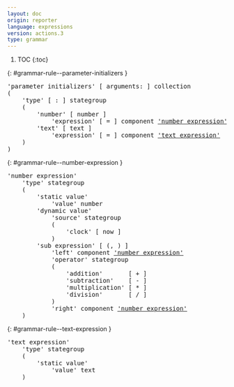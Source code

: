 ```yaml
---
layout: doc
origin: reporter
language: expressions
version: actions.3
type: grammar
---
```


1. TOC
{:toc}


{: #grammar-rule--parameter-initializers }
<div class="language-js highlighter-rouge">
<div class="highlight">
<pre class="highlight language-js code-custom">
'<span class="token string">parameter initializers</span>' [ <span class="token operator">arguments:</span> ] collection
(
	'<span class="token string">type</span>' [ <span class="token operator">:</span> ] stategroup
	(
		'<span class="token string">number</span>' [ <span class="token operator">number</span> ]
			'<span class="token string">expression</span>' [ <span class="token operator">=</span> ] component <a href="#grammar-rule--number-expression">'number expression'</a>
		'<span class="token string">text</span>' [ <span class="token operator">text</span> ]
			'<span class="token string">expression</span>' [ <span class="token operator">=</span> ] component <a href="#grammar-rule--text-expression">'text expression'</a>
	)
)
</pre>
</div>
</div>

{: #grammar-rule--number-expression }
<div class="language-js highlighter-rouge">
<div class="highlight">
<pre class="highlight language-js code-custom">
'<span class="token string">number expression</span>'
	'<span class="token string">type</span>' stategroup
	(
		'<span class="token string">static value</span>'
			'<span class="token string">value</span>' number
		'<span class="token string">dynamic value</span>'
			'<span class="token string">source</span>' stategroup
			(
				'<span class="token string">clock</span>' [ <span class="token operator">now</span> ]
			)
		'<span class="token string">sub expression</span>' [ <span class="token operator">(</span>, <span class="token operator">)</span> ]
			'<span class="token string">left</span>' component <a href="#grammar-rule--number-expression">'number expression'</a>
			'<span class="token string">operator</span>' stategroup
			(
				'<span class="token string">addition</span>'       [ <span class="token operator">+</span> ]
				'<span class="token string">subtraction</span>'    [ <span class="token operator">-</span> ]
				'<span class="token string">multiplication</span>' [ <span class="token operator">*</span> ]
				'<span class="token string">division</span>'       [ <span class="token operator">/</span> ]
			)
			'<span class="token string">right</span>' component <a href="#grammar-rule--number-expression">'number expression'</a>
	)
</pre>
</div>
</div>

{: #grammar-rule--text-expression }
<div class="language-js highlighter-rouge">
<div class="highlight">
<pre class="highlight language-js code-custom">
'<span class="token string">text expression</span>'
	'<span class="token string">type</span>' stategroup
	(
		'<span class="token string">static value</span>'
			'<span class="token string">value</span>' text
	)
</pre>
</div>
</div>
